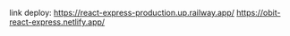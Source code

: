 link deploy:
https://react-express-production.up.railway.app/
https://obit-react-express.netlify.app/
